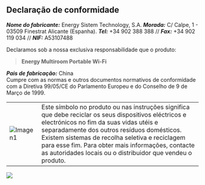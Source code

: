 ## Declaração de conformidade

_**Nome do fabricante:**_ Energy Sistem Technology, S.A.
_**Morada:**_ C/ Calpe, 1 - 03509 Finestrat Alicante (Espanha).
_**Tel:**_ +34 902 388 388 // _**Fax:**_ +34 902 119 034 // _**NIF:**_  A53107488


Declaramos sob a nossa exclusiva responsabilidade que o produto:

>**Energy Multiroom Portable Wi-Fi**

_**Pais de fabricação:**_ China<br>
Cumpre com as normas e outros documentos normativos de conformidade com a Diretiva 99/05/CE do Parlamento Europeu e do Conselho de 9 de Março de 1999.

|  |  |
|:-------|:-------|
|![Imagen1](http://static.energysistem.com/images/manuals/39930/52d42d0e441fc.jpg) | Este símbolo no produto ou nas instruções significa que debe reciclar os seus dispositivos eléctricos e electrónicos no fim da suas vidas utéis e separadamente dos outros resíduos domésticos. Existem sistemas de recolha seletiva e reciclagem para esse fim.  Para obter mais informações, contacte as autoridades locais ou o distribuidor que vendeu o produto.|

   ![](http://static.energysistem.com/images/manuals/39052/54887c2a4f567.jpg)

